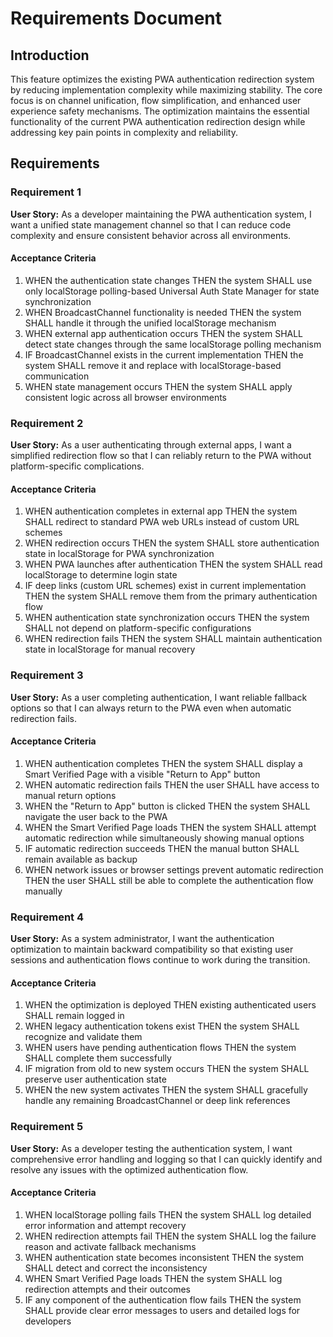 # Requirements Document

## Introduction

This feature optimizes the existing PWA authentication redirection system by reducing implementation complexity while maximizing stability. The core focus is on channel unification, flow simplification, and enhanced user experience safety mechanisms. The optimization maintains the essential functionality of the current PWA authentication redirection design while addressing key pain points in complexity and reliability.

## Requirements

### Requirement 1

**User Story:** As a developer maintaining the PWA authentication system, I want a unified state management channel so that I can reduce code complexity and ensure consistent behavior across all environments.

#### Acceptance Criteria

1. WHEN the authentication state changes THEN the system SHALL use only localStorage polling-based Universal Auth State Manager for state synchronization
2. WHEN BroadcastChannel functionality is needed THEN the system SHALL handle it through the unified localStorage mechanism
3. WHEN external app authentication occurs THEN the system SHALL detect state changes through the same localStorage polling mechanism
4. IF BroadcastChannel exists in the current implementation THEN the system SHALL remove it and replace with localStorage-based communication
5. WHEN state management occurs THEN the system SHALL apply consistent logic across all browser environments

### Requirement 2

**User Story:** As a user authenticating through external apps, I want a simplified redirection flow so that I can reliably return to the PWA without platform-specific complications.

#### Acceptance Criteria

1. WHEN authentication completes in external app THEN the system SHALL redirect to standard PWA web URLs instead of custom URL schemes
2. WHEN redirection occurs THEN the system SHALL store authentication state in localStorage for PWA synchronization
3. WHEN PWA launches after authentication THEN the system SHALL read localStorage to determine login state
4. IF deep links (custom URL schemes) exist in current implementation THEN the system SHALL remove them from the primary authentication flow
5. WHEN authentication state synchronization occurs THEN the system SHALL not depend on platform-specific configurations
6. WHEN redirection fails THEN the system SHALL maintain authentication state in localStorage for manual recovery

### Requirement 3

**User Story:** As a user completing authentication, I want reliable fallback options so that I can always return to the PWA even when automatic redirection fails.

#### Acceptance Criteria

1. WHEN authentication completes THEN the system SHALL display a Smart Verified Page with a visible "Return to App" button
2. WHEN automatic redirection fails THEN the user SHALL have access to manual return options
3. WHEN the "Return to App" button is clicked THEN the system SHALL navigate the user back to the PWA
4. WHEN the Smart Verified Page loads THEN the system SHALL attempt automatic redirection while simultaneously showing manual options
5. IF automatic redirection succeeds THEN the manual button SHALL remain available as backup
6. WHEN network issues or browser settings prevent automatic redirection THEN the user SHALL still be able to complete the authentication flow manually

### Requirement 4

**User Story:** As a system administrator, I want the authentication optimization to maintain backward compatibility so that existing user sessions and authentication flows continue to work during the transition.

#### Acceptance Criteria

1. WHEN the optimization is deployed THEN existing authenticated users SHALL remain logged in
2. WHEN legacy authentication tokens exist THEN the system SHALL recognize and validate them
3. WHEN users have pending authentication flows THEN the system SHALL complete them successfully
4. IF migration from old to new system occurs THEN the system SHALL preserve user authentication state
5. WHEN the new system activates THEN the system SHALL gracefully handle any remaining BroadcastChannel or deep link references

### Requirement 5

**User Story:** As a developer testing the authentication system, I want comprehensive error handling and logging so that I can quickly identify and resolve any issues with the optimized authentication flow.

#### Acceptance Criteria

1. WHEN localStorage polling fails THEN the system SHALL log detailed error information and attempt recovery
2. WHEN redirection attempts fail THEN the system SHALL log the failure reason and activate fallback mechanisms
3. WHEN authentication state becomes inconsistent THEN the system SHALL detect and correct the inconsistency
4. WHEN Smart Verified Page loads THEN the system SHALL log redirection attempts and their outcomes
5. IF any component of the authentication flow fails THEN the system SHALL provide clear error messages to users and detailed logs for developers